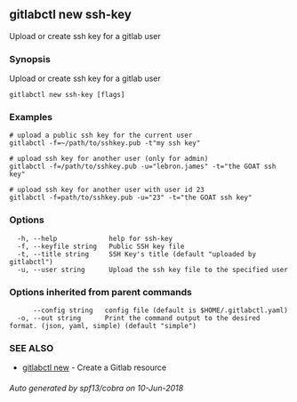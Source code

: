 ## gitlabctl new ssh-key

Upload or create ssh key for a gitlab user

### Synopsis

Upload or create ssh key for a gitlab user

```
gitlabctl new ssh-key [flags]
```

### Examples

```
# upload a public ssh key for the current user
gitlabctl -f=~/path/to/sshkey.pub -t"my ssh key"

# upload ssh key for another user (only for admin)
gitlabctl -f=/path/to/sshkey.pub -u="lebron.james" -t="the GOAT ssh key"

# upload ssh key for another user with user id 23
gitlabctl -f=path/to/sshkey.pub -u="23" -t="the GOAT ssh key"
```

### Options

```
  -h, --help             help for ssh-key
  -f, --keyfile string   Public SSH key file
  -t, --title string     SSH Key's title (default "uploaded by gitlabctl")
  -u, --user string      Upload the ssh key file to the specified user
```

### Options inherited from parent commands

```
      --config string   config file (default is $HOME/.gitlabctl.yaml)
  -o, --out string      Print the command output to the desired format. (json, yaml, simple) (default "simple")
```

### SEE ALSO

* [gitlabctl new](gitlabctl_new.md)	 - Create a Gitlab resource

###### Auto generated by spf13/cobra on 10-Jun-2018
